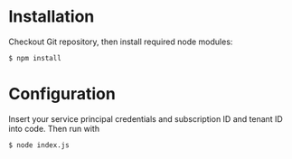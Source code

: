 # Installation
Checkout Git repository, then install required node modules:

`$ npm install`

# Configuration
Insert your service principal credentials and subscription ID and tenant ID into code.
Then run with

`$ node index.js`